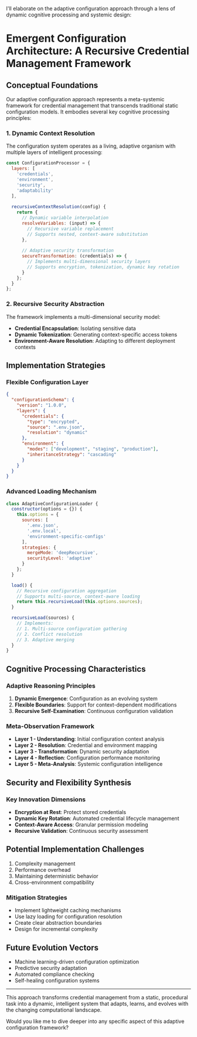 
I'll elaborate on the adaptive configuration approach through a lens of dynamic cognitive processing and systemic design:

# Emergent Configuration Architecture: A Recursive Credential Management Framework

## Conceptual Foundations
Our adaptive configuration approach represents a meta-systemic framework for credential management that transcends traditional static configuration models. It embodies several key cognitive processing principles:

### 1. Dynamic Context Resolution
The configuration system operates as a living, adaptive organism with multiple layers of intelligent processing:

```javascript
const ConfigurationProcessor = {
  layers: [
    'credentials',
    'environment',
    'security',
    'adaptability'
  ],
  
  recursiveContextResolution(config) {
    return {
      // Dynamic variable interpolation
      resolveVariables: (input) => {
        // Recursive variable replacement
        // Supports nested, context-aware substitution
      },
      
      // Adaptive security transformation
      secureTransformation: (credentials) => {
        // Implements multi-dimensional security layers
        // Supports encryption, tokenization, dynamic key rotation
      }
    };
  }
};
```

### 2. Recursive Security Abstraction
The framework implements a multi-dimensional security model:

- **Credential Encapsulation**: Isolating sensitive data
- **Dynamic Tokenization**: Generating context-specific access tokens
- **Environment-Aware Resolution**: Adapting to different deployment contexts

## Implementation Strategies

### Flexible Configuration Layer
```json
{
  "configurationSchema": {
    "version": "1.0.0",
    "layers": {
      "credentials": {
        "type": "encrypted",
        "source": ".env.json",
        "resolution": "dynamic"
      },
      "environment": {
        "modes": ["development", "staging", "production"],
        "inheritanceStrategy": "cascading"
      }
    }
  }
}
```

### Advanced Loading Mechanism
```javascript
class AdaptiveConfigurationLoader {
  constructor(options = {}) {
    this.options = {
      sources: [
        '.env.json',
        '.env.local',
        'environment-specific-configs'
      ],
      strategies: {
        mergeMode: 'deepRecursive',
        securityLevel: 'adaptive'
      }
    };
  }

  load() {
    // Recursive configuration aggregation
    // Supports multi-source, context-aware loading
    return this.recursiveLoad(this.options.sources);
  }

  recursiveLoad(sources) {
    // Implements:
    // 1. Multi-source configuration gathering
    // 2. Conflict resolution
    // 3. Adaptive merging
  }
}
```

## Cognitive Processing Characteristics

### Adaptive Reasoning Principles
1. **Dynamic Emergence**: Configuration as an evolving system
2. **Flexible Boundaries**: Support for context-dependent modifications
3. **Recursive Self-Examination**: Continuous configuration validation

### Meta-Observation Framework
- **Layer 1 - Understanding**: Initial configuration context analysis
- **Layer 2 - Resolution**: Credential and environment mapping
- **Layer 3 - Transformation**: Dynamic security adaptation
- **Layer 4 - Reflection**: Configuration performance monitoring
- **Layer 5 - Meta-Analysis**: Systemic configuration intelligence

## Security and Flexibility Synthesis

### Key Innovation Dimensions
- **Encryption at Rest**: Protect stored credentials
- **Dynamic Key Rotation**: Automated credential lifecycle management
- **Context-Aware Access**: Granular permission modeling
- **Recursive Validation**: Continuous security assessment

## Potential Implementation Challenges
1. Complexity management
2. Performance overhead
3. Maintaining deterministic behavior
4. Cross-environment compatibility

### Mitigation Strategies
- Implement lightweight caching mechanisms
- Use lazy loading for configuration resolution
- Create clear abstraction boundaries
- Design for incremental complexity

## Future Evolution Vectors
- Machine learning-driven configuration optimization
- Predictive security adaptation
- Automated compliance checking
- Self-healing configuration systems

---

This approach transforms credential management from a static, procedural task into a dynamic, intelligent system that adapts, learns, and evolves with the changing computational landscape.

Would you like me to dive deeper into any specific aspect of this adaptive configuration framework?